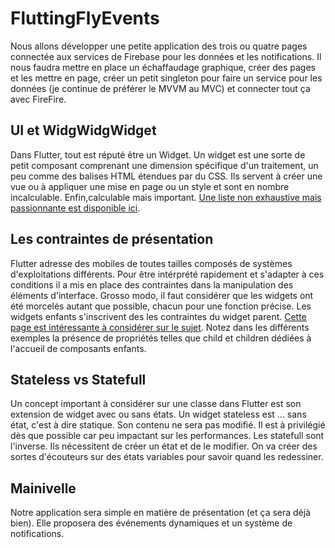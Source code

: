 # FluttingFlyEvents
Nous allons développer une petite application des trois ou quatre pages connectée aux services de Firebase pour les données et les notifications. Il nous faudra mettre en place un échaffaudage graphique, créer des pages et les mettre en page, créer un petit singleton pour faire un service pour les données (je continue de préférer le MVVM au MVC) et connecter tout ça avec FireFire.

## UI et WidgWidgWidget
Dans Flutter, tout est réputé être un Widget. Un widget est une sorte de petit composant comprenant une dimension spécifique d'un traitement, un peu comme des balises HTML étendues par du CSS. Ils servent à créer une vue ou à appliquer une mise en page ou un style et sont en nombre incalculable. Enfin,calculable mais important. [Une liste non exhaustive mais passionnante est disponible ici](https://medium.com/@mirko.rapisarda/flutter-a-meaningful-list-of-widgets-that-you-probably-dont-know-fd2589080343).

## Les contraintes de présentation
Flutter adresse des mobiles de toutes tailles composés de systèmes d'exploitations différents. Pour être intérprété rapidement et s'adapter à ces conditions il a mis en place des contraintes dans la manipulation des éléments d'interface. Grosso modo, il faut considérer que les widgets ont été morcelés autant que possible, chacun pour une fonction précise. Les widgets enfants s'inscrivent des les contraintes du widget parent. [Cette page est intéressante à considérer sur le sujet](https://docs.flutter.dev/development/ui/layout/constraints).
Notez dans les différents exemples la présence de propriétés telles que child et children dédiées à l'accueil de composants enfants.

## Stateless vs Statefull
Un concept important à considérer sur une classe dans Flutter est son extension de widget avec ou sans états.
Un widget stateless est ... sans état, c'est à dire statique. Son contenu ne sera pas modifié. Il est à privilégié dès que possible car peu impactant sur les performances.
Les statefull sont l'inverse. Ils nécessitent de créer un état et de le modifier. On va créer des sortes d'écouteurs sur des états variables pour savoir quand les redessiner.

## Mainivelle
Notre application sera simple en matière de présentation (et ça sera déjà bien). Elle proposera des événements dynamiques et un système de notifications.